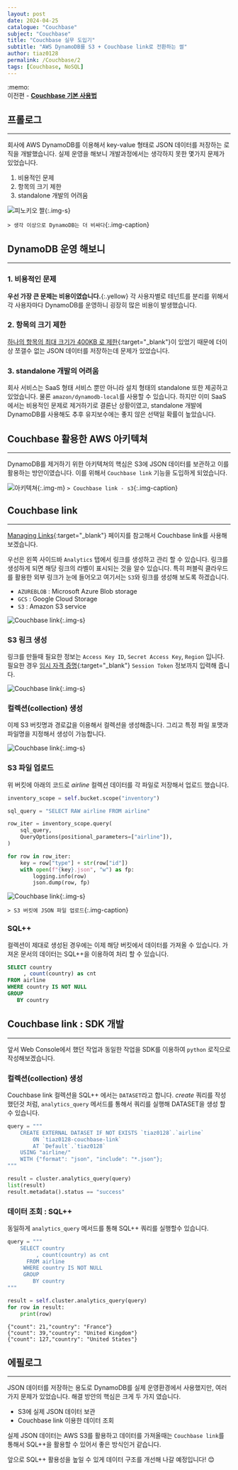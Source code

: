 ```yaml
---
layout: post
date: 2024-04-25
catalogue: "Couchbase"
subject: "Couchbase"
title: "Couchbase 실무 도입기"
subtitle: "AWS DynamoDB를 S3 + Couchbase link로 전환하는 썰"
author: tiaz0128
permalink: /Couchbase/2
tags: [Couchbase, NoSQL]
---
```


<div class="callout">:memo:
  <div>
    <span>이전편 - </span>
    <a href="/Couchbase/1" target="_blank">
        <strong>Couchbase 기본 사용법</strong>
    </a>
  </div>
</div>

## 프롤로그

---


회사에 AWS DynamoDB를 이용해서 key-value 형태로 JSON 데이터를 저장하는 로직을 개발했습니다. 실제 운영을 해보니 개발과정에서는 생각하지 못한 몇가지 문제가 있었습니다.

1. 비용적인 문제
2. 항목의 크기 제한
3. standalone 개발의 어려움

![피노키오 짤](/assets/img/content/Couchbase/002/006.png){:.img-s}

`> 생각 이상으로 DynamoDB는 더 비싸다`{:.img-caption}

## DynamoDB 운영 해보니

---

### 1. 비용적인 문제

**우선 가장 큰 문제는 비용이였습니다.**{:.yellow} 각 사용자별로 테넌트를 분리를 위해서 각 사용자마다 DynamoDB를 운영하니 굉장히 많은 비용이 발생했습니다.

### 2. 항목의 크기 제한

[하나의 항목의 최대 크기가 400KB 로 제한](https://docs.aws.amazon.com/ko_kr/amazondynamodb/latest/developerguide/ServiceQuotas.html#limits-data-types){:target="_blank"}이 있었기 때문에 더이상 쪼갤수 없는 JSON 데이터를 저장하는데 문제가 있었습니다.

### 3. standalone 개발의 어려움

회사 서비스는 SaaS 형태 서비스 뿐만 아니라 설치 형태의 standalone 또한 제공하고 있었습니다. 물론 `amazon/dynamodb-local`를 사용할 수 있습니다. 하지만 이미 SaaS에서는 비용적인 문제로 제거하기로 결론난 상황이였고, standalone 개발에 DynamoDB를 사용해도 추후 유지보수에는 좋지 않은 선택일 확률이 높았습니다.

## Couchbase 활용한 AWS 아키텍쳐

---

DynamoDB를 제거하기 위한 아키텍쳐의 핵심은 S3에 JSON 데이터를 보관하고 이를 활용하는 방안이였습니다. 이를 위해서 `Couchbase link` 기능을 도입하게 되었습니다.

![아키텍쳐](/assets/img/content/Couchbase/002/005.png){:.img-m}
`> Couchbase link - s3`{:.img-caption}

## Couchbase link

---

[Managing Links](https://docs.couchbase.com/server/current/analytics/manage-links.html){:target="_blank"} 페이지를 참고해서 Couchbase link를 사용해보겠습니다.

우선은 왼쪽 사이드바 `Analytics` 탭에서 링크를 생성하고 관리 할 수 있습니다. 링크를 생성하게 되면 해당 링크의 라벨이 표시되는 것을 알수 있습니다. 특히 퍼블릭 클라우드를 활용한 외부 링크가 눈에 들어오고 여기서는 `S3`와 링크를 생성해 보도록 하겠습니다.

- `AZUREBLOB` : Microsoft Azure Blob storage
- `GCS` : Google Cloud Storage
- `S3` : Amazon S3 service

![Couchbase link](/assets/img/content/Couchbase/002/001.png){:.img-s}

### S3 링크 생성

링크를 만들때 필요한 정보는 `Access Key ID`, `Secret Access Key`, `Region` 입니다. 필요한 경우 [임시 자격 증명](/AWS/1){:target="_blank"} `Session Token` 정보까지 입력해 줍니다.

![Couchbase link](/assets/img/content/Couchbase/002/002.png){:.img-s}

### 컬렉션(collection) 생성

이제 S3 버킷명과 경로값을 이용해서 컬렉션을 생성해줍니다. 그리고 특정 파일 포맷과 파일명을 지정해서 생성이 가능합니다.

![Couchbase link](/assets/img/content/Couchbase/002/003.png){:.img-s}

### S3 파일 업로드

위 버킷에 아래의 코드로 *airline* 컬렉션 데이터를 각 파일로 저장해서 업로드 했습니다.

```python
inventory_scope = self.bucket.scope("inventory")

sql_query = "SELECT RAW airline FROM airline"

row_iter = inventory_scope.query(
    sql_query,
    QueryOptions(positional_parameters=["airline"]),
)

for row in row_iter:
    key = row["type"] + str(row["id"])
    with open(f"{key}.json", "w") as fp:
        logging.info(row)
        json.dump(row, fp)
```

![Couchbase link](/assets/img/content/Couchbase/002/004.png){:.img-s}

`> S3 버킷에 JSON 파일 업로드`{:.img-caption}

### SQL++

컬렉션이 제대로 생성된 경우에는 이제 해당 버킷에서 데이터를 가져올 수 있습니다. 가져온 문서의 데이터는 SQL++을 이용하여 처리 할 수 있습니다.

```sql
SELECT country
     , count(country) as cnt
FROM airline
WHERE country IS NOT NULL
GROUP 
   BY country
```

## Couchbase link : SDK 개발

---

앞서 Web Console에서 했던 작업과 동일한 작업을 SDK를 이용하여 `python` 로직으로 작성해보겠습니다.

### 컬렉션(collection) 생성

Couchbase link 컬렉션을 SQL++ 에서는 `DATASET`라고 합니다. _create_ 쿼리를 작성했던것 처럼, `analytics_query` 메서드를 통해서 쿼리를 실행해 DATASET을 생성 할수 있습니다.

```python
query = """
    CREATE EXTERNAL DATASET IF NOT EXISTS `tiaz0128`.`airline`
        ON `tiaz0128-couchbase-link` 
        AT `Default`.`tiaz0128` 
    USING "airline/"
    WITH {"format": "json", "include": "*.json"};
"""

result = cluster.analytics_query(query)
list(result)
result.metadata().status == "success"
```

### 데이터 조회 : SQL++

동일하게 `analytics_query` 메서드를 통해 SQL++ 쿼리를 실행할수 있습니다.

```python
query = """
    SELECT country
         , count(country) as cnt
      FROM airline
     WHERE country IS NOT NULL
     GROUP 
        BY country
"""

result = self.cluster.analytics_query(query)
for row in result:
    print(row)
```

```text
{"count": 21,"country": "France"}
{"count": 39,"country": "United Kingdom"}
{"count": 127,"country": "United States"}
```

## 에필로그

---

JSON 데이터를 저장하는 용도로 DynamoDB를 실제 운영환경에서 사용했지만, 여러가지 문제가 있었습니다. 해결 방안의 핵심은 크게 두 가지 였습니다.

- S3에 실제 JSON 데이터 보관
- Couchbase link 이용한 데이터 조회

실제 JSON 데이터는 AWS S3를 활용하고 데이터를 가져올때는 `Couchbase link`를 통해서 SQL++을 활용할 수 있어서 좋은 방식인거 같습니다.

앞으로 SQL++ 활용성을 높일 수 있게 데이터 구조를 개선해 나갈 예정입니다! 😊

